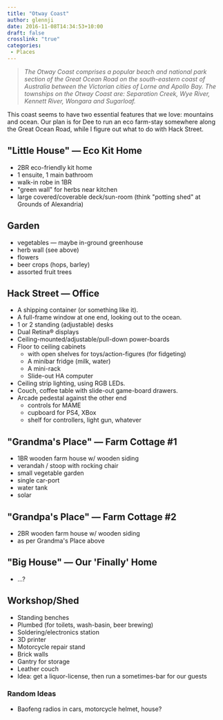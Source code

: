 ```yaml
---
title: "Otway Coast"
author: glennji
date: 2016-11-08T14:34:53+10:00
draft: false
crosslink: "true"
categories:
 - Places
---
```

<blockquote><em>The Otway Coast comprises a popular beach and national park section of the Great Ocean Road on the south-eastern coast of Australia between the Victorian cities of Lorne and Apollo Bay. The townships on the Otway Coast are: Separation Creek, Wye River, Kennett River, Wongara and Sugarloaf.</em></blockquote>
This coast seems to have two essential features that we love: mountains and ocean.
Our plan is for Dee to run an eco farm-stay somewhere along the Great Ocean Road, while I figure out what to do with Hack Street.
<h2>"Little House" — Eco Kit Home</h2>
<ul>
 	<li>2BR eco-friendly kit home</li>
 	<li>1 ensuite, 1 main bathroom</li>
 	<li>walk-in robe in 1BR</li>
 	<li>"green wall" for herbs near kitchen</li>
 	<li>large covered/coverable deck/sun-room (think "potting shed" at Grounds of Alexandria)</li>
</ul>
<h2>Garden</h2>
<ul>
 	<li>vegetables — maybe in-ground greenhouse</li>
 	<li>herb wall (see above)</li>
 	<li>flowers</li>
 	<li>beer crops (hops, barley)</li>
 	<li>assorted fruit trees</li>
</ul>
<h2>Hack Street — Office</h2>
<ul>
 	<li>A shipping container (or something like it).</li>
 	<li>A full-frame window at one end, looking out to the ocean.</li>
 	<li>1 or 2 standing (adjustable) desks</li>
 	<li>Dual Retina® displays</li>
 	<li>Ceiling-mounted/adjustable/pull-down power-boards</li>
 	<li>Floor to ceiling cabinets
<ul>
 	<li>with open shelves for toys/action-figures (for fidgeting)</li>
 	<li>A minibar fridge (milk, water)</li>
 	<li>A mini-rack</li>
 	<li>Slide-out HA computer</li>
</ul>
</li>
 	<li>Ceiling strip lighting, using RGB LEDs.</li>
 	<li>Couch, coffee table with slide-out game-board drawers.</li>
 	<li>Arcade pedestal against the other end
<ul>
 	<li>controls for MAME</li>
 	<li>cupboard for PS4, XBox</li>
 	<li>shelf for controllers, light gun, whatever</li>
</ul>
</li>
</ul>
<h2>"Grandma's Place" — Farm Cottage #1</h2>
<ul>
 	<li>1BR wooden farm house w/ wooden siding</li>
 	<li>verandah / stoop with rocking chair</li>
 	<li>small vegetable garden</li>
 	<li>single car-port</li>
 	<li>water tank</li>
 	<li>solar</li>
</ul>
<h2>"Grandpa's Place" — Farm Cottage #2</h2>
<ul>
 	<li>2BR wooden farm house w/ wooden siding</li>
 	<li>as per Grandma's Place above</li>
</ul>
<h2>"Big House" — Our 'Finally' Home</h2>
<ul>
 	<li>...?</li>
</ul>
<h2>Workshop/Shed</h2>
<ul>
 	<li>Standing benches</li>
 	<li>Plumbed (for toilets, wash-basin, beer brewing)</li>
 	<li>Soldering/electronics station</li>
 	<li>3D printer</li>
 	<li>Motorcycle repair stand</li>
 	<li>Brick walls</li>
 	<li>Gantry for storage</li>
 	<li>Leather couch</li>
 	<li>Idea: get a liquor-license, then run a sometimes-bar for our guests</li>
</ul>
<h3>Random Ideas</h3>
<ul>
 	<li>Baofeng radios in cars, motorcycle helmet, house?</li>
</ul>
